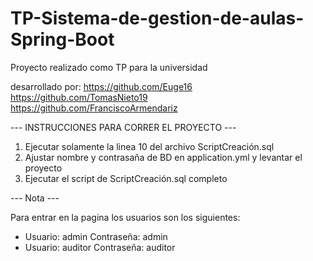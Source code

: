 # TP-Sistema-de-gestion-de-aulas-Spring-Boot
Proyecto realizado como TP para la universidad

desarrollado por:
https://github.com/Euge16  
https://github.com/TomasNieto19  
https://github.com/FranciscoArmendariz  

--- INSTRUCCIONES PARA CORRER EL PROYECTO ---
 
 1) Ejecutar solamente la linea 10 del archivo ScriptCreación.sql
 2) Ajustar nombre y contrasaña de BD en application.yml y levantar el proyecto
 3) Ejecutar el script de ScriptCreación.sql completo

--- Nota ---

Para entrar en la pagina los usuarios son los siguientes:
  - Usuario: admin      Contraseña: admin
  - Usuario: auditor    Contraseña: auditor
 
